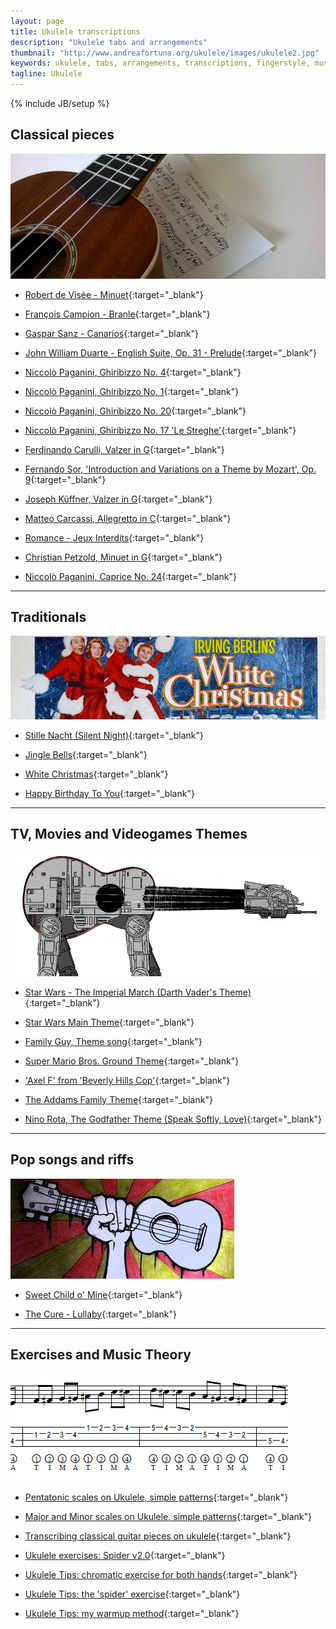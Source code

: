 ```yaml
---
layout: page
title: Ukulele transcriptions
description: "Ukulele tabs and arrangements"
thumbnail: "http://www.andreafortuna.org/ukulele/images/ukulele2.jpg"
keywords: ukulele, tabs, arrangements, transcriptions, fingerstyle, music
tagline: Ukulele
---
```

{% include JB/setup %}

<a name="classicalpieces"></a>

Classical pieces
--

![Transcriptions](/ukulele/images/transcriptions.jpg)

- [Robert de Visée - Minuet](http://www.andreafortuna.org/ukulele/2016/01/11/robert-de-visee-menuet/){:target="_blank"}

- [François Campion - Branle](http://www.andreafortuna.org/ukulele/2016/01/05/francois-campion-branle/){:target="_blank"}

- [Gaspar Sanz - Canarios](http://www.andreafortuna.org/ukulele/2015/12/02/gaspar-sanz-canarios/){:target="_blank"}

- [John William Duarte - English Suite, Op. 31 - Prelude](http://www.andreafortuna.org/ukulele/2015/10/26/john-duarte-english-suite/){:target="_blank"}

- [Niccolò Paganini, Ghiribizzo No. 4](http://www.andreafortuna.org/ukulele/2015/05/25/paganini-ghiribizzo-no-4/){:target="_blank"}

- [Niccolò Paganini, Ghiribizzo No. 1](http://www.andreafortuna.org/ukulele/2015/05/28/paganini-ghiribizzo-no-1/){:target="_blank"}

- [Niccolò Paganini, Ghiribizzo No. 20](http://www.andreafortuna.org/ukulele/2015/06/13/paganini-ghiribizzo-no-20/){:target="_blank"}

- [Niccolò Paganini, Ghiribizzo No. 17 'Le Streghe'](http://www.andreafortuna.org/ukulele/2015/06/30/paganini-ghiribizzo-no-17-le-streghe/){:target="_blank"}

- [Ferdinando Carulli, Valzer in G](http://www.andreafortuna.org/ukulele/2015/07/25/ferdinando_carulli_valzer_g/){:target="_blank"}

- [Fernando Sor, 'Introduction and Variations on a Theme by Mozart', Op. 9](http://www.andreafortuna.org/ukulele/2015/08/01/fernando-sor-op9/){:target="_blank"}

- [Joseph Küffner, Valzer in G](http://www.andreafortuna.org/ukulele/2015/08/06/joseph_kuffner_valzer_g/){:target="_blank"}

- [Matteo Carcassi, Allegretto in C](http://www.andreafortuna.org/ukulele/2015/08/26/matteo_carcassi_andantino_in_c/){:target="_blank"}

- [Romance - Jeux Interdits](http://www.andreafortuna.org/ukulele/2015/09/01/romance-jeux-interdits/){:target="_blank"}

- [Christian Petzold, Minuet in G](http://www.andreafortuna.org/ukulele/2015/09/28/christian_petzold_minuet_in_g/){:target="_blank"}

- [Niccolò Paganini, Caprice No. 24](http://www.andreafortuna.org/ukulele/2015/10/21/short-tunes-on-ukulele-caprice-no-24){:target="_blank"}




<hr> 

<a name="traditionals"></a>

Traditionals
--

![White Christmas](/ukulele/images/whitechristmascover.jpg)

- [Stille Nacht (Silent Night)](http://www.andreafortuna.org/ukulele/2015/12/15/christmas-ukulele-silent-night-stille-nacht/){:target="_blank"}

- [Jingle Bells](http://www.andreafortuna.org/ukulele/2015/12/24/christmas-ukulele-jingle-bells/){:target="_blank"}

- [White Christmas](http://www.andreafortuna.org/ukulele/2015/12/26/christmas-ukulele-white-christmas/){:target="_blank"}

- [Happy Birthday To You](http://www.andreafortuna.org/ukulele/2015/09/14/happy-birthday/){:target="_blank"}

<hr>

<a name="soundtracks"></a>

TV, Movies and Videogames Themes
--

![UkeAtAt](/ukulele/images/imperialmarch.jpg)

- [Star Wars - The Imperial March (Darth Vader's Theme)](http://www.andreafortuna.org/ukulele/2015/12/12/imperial-march-on-ukulele/){:target="_blank"}

- [Star Wars Main Theme](http://www.andreafortuna.org/ukulele/2015/12/16/star-wars-main-theme-on-ukulele/){:target="_blank"}

- [Family Guy, Theme song](http://www.andreafortuna.org/ukulele/2015/05/21/familyguy-theme-song-ukulele-cover/){:target="_blank"}

- [Super Mario Bros. Ground Theme](http://www.andreafortuna.org/ukulele/2015/05/13/supermariobros-ukulele-cover/){:target="_blank"}

- ['Axel F' from 'Beverly Hills Cop'](http://www.andreafortuna.org/ukulele/2015/10/05/short-tunes-on-ukulele-axel-f/){:target="_blank"}

- [The Addams Family Theme](http://www.andreafortuna.org/ukulele/2015/10/31/the-addams-family-theme/){:target="_blank"}

- [Nino Rota, The Godfather Theme (Speak Softly, Love)](http://www.andreafortuna.org/ukulele/2015/11/17/the-godfather-love-theme-ukulele/){:target="_blank"}


<hr>

<a name="pop"></a>

Pop songs and riffs
--

![Riffs](/ukulele/images/riffs.jpg)

- [Sweet Child o' Mine](http://www.andreafortuna.org/ukulele/2015/06/11/riffs-on-ukulele-sweet-child-o-mine/){:target="_blank"}

- [The Cure - Lullaby](http://www.andreafortuna.org/ukulele/2015/11/09/short-covers-on-ukulele-the-cure-lullaby/){:target="_blank"}


<hr>

<a name="tips"></a>

Exercises and Music Theory
--

![Tips](/ukulele/images/tima.png)

- [Pentatonic scales on Ukulele, simple patterns](http://www.andreafortuna.orgo/ukulele/2016/01/18/pentatonic-scales-patterns/){:target="_blank"}
 
- [Major and Minor scales on Ukulele, simple patterns](http://www.andreafortuna.org/ukulele/2015/12/10/major-minor-scales-patterns/){:target="_blank"}
 
- [Transcribing classical guitar pieces on ukulele](/ukulele/2015/07/06/transcriptions-from-guitar/){:target="_blank"}

- [Ukulele exercises: Spider v2.0](/ukulele/2015/06/23/ukulele-spider-exercise-v2/){:target="_blank"}

- [Ukulele Tips: chromatic exercise for both hands](/ukulele/2015/06/06/ukulele-chromatic-exercises/){:target="_blank"}

- [Ukulele Tips: the 'spider' exercise](/ukulele/2015/05/19/ukulele-spider-pattern/){:target="_blank"}

- [Ukulele Tips: my warmup method](/ukulele/2015/05/09/ukulele-warmup-patterns/){:target="_blank"}
